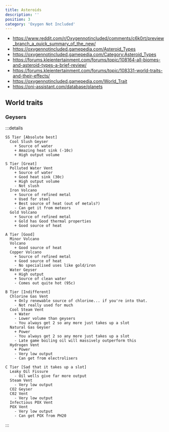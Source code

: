 ```yaml
---
title: Asteroids
description: ''
position: 3
category: 'Oxygen Not Included'
---
```


- <https://www.reddit.com/r/Oxygennotincluded/comments/c6k0rt/preview_branch_a_quick_summary_of_the_new/>
- <https://oxygennotincluded.gamepedia.com/Asteroid_Types>
- <https://oxygennotincluded.gamepedia.com/Category:Asteroid_Types>
- <https://forums.kleientertainment.com/forums/topic/108164-all-biomes-and-asteroid-types-a-brief-review/>
- <https://forums.kleientertainment.com/forums/topic/108331-world-traits-and-their-effects/>
- <https://oxygennotincluded.gamepedia.com/World_Trait>
- <https://oni-assistant.com/database/planets>

## World traits

### Geysers

:::details

```
SS Tier [Absolute best]
  Cool Slush Geyser
    + Source of water
    + Amazing heat sink (-10c)
    + High output volume

S Tier [Great]
  Polluted Water Vent
    + Source of water
    + Good heat sink (30c)
    + High output volume
    - Not slush
  Iron Volcano
    + Source of refined metal
    + Used for steel
    + Best source of heat (out of metals?)
    - Can get it from meteors
  Gold Volcano
    + Source of refined metal
    + Gold has Good thermal properties
    + Good source of heat

A Tier [Good]
  Minor Volcano
  Volcano
    + Good source of heat
  Copper Volcano
    + Source of refined metal
    + Good source of heat
    - No specialised uses like gold/iron
  Water Geyser
    + High output
    + Source of clean water
    - Comes out quite hot (95c)

B Tier [Indifferent]
  Chlorine Gas Vent
    + Only renewable source of chlorine... if you're into that.
    - Not really used for much
  Cool Steam Vent
    + Water
    - Lower volume than geysers
    - You always get 2 so any more just takes up a slot
  Natural Gas Geyser
    + Power
    - You always get 2 so any more just takes up a slot
    - Late game boiling oil will massively outperform this
  Hydrogen Vent
    + Power
    - Very low output
    - Can get from electrolisers

C Tier [Sad that it takes up a slot]
  Leaky Oil Fissure
    - Oil wells give far more output
  Steam Vent
    - Very low output
  CO2 Geyser
  C02 Vent
    - Very low output
  Infectious POX Vent
  POX Vent
    - Very low output
    - Can get POX from PH20
```

:::
